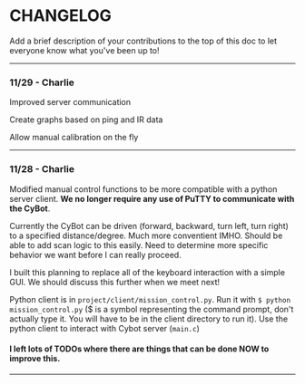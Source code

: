 # CHANGELOG

Add a brief description of your contributions to the top of this doc to let everyone know what you've been up to!

___
### 11/29 - Charlie

Improved server communication

Create graphs based on ping and IR data

Allow manual calibration on the fly
___
### 11/28 - Charlie

Modified manual control functions to be more compatible with a python server client. **We no longer require any use of PuTTY to communicate with the CyBot**.

Currently the CyBot can be driven (forward, backward, turn left, turn right) to a specified distance/degree. Much more conventient IMHO. Should be able to add scan logic to this easily. Need to determine more specific behavior we want before I can really proceed.

I built this planning to replace all of the keyboard interaction with a simple GUI. We should discuss this further when we meet next!

Python client is in `project/client/mission_control.py`. Run it with `$ python mission_control.py` ($ is a symbol representing the command prompt, don't actually type it. You will have to be in the client directory to run it). Use the python client to interact with Cybot server (`main.c`)

#### I left lots of TODOs where there are things that can be done NOW to improve this.
___